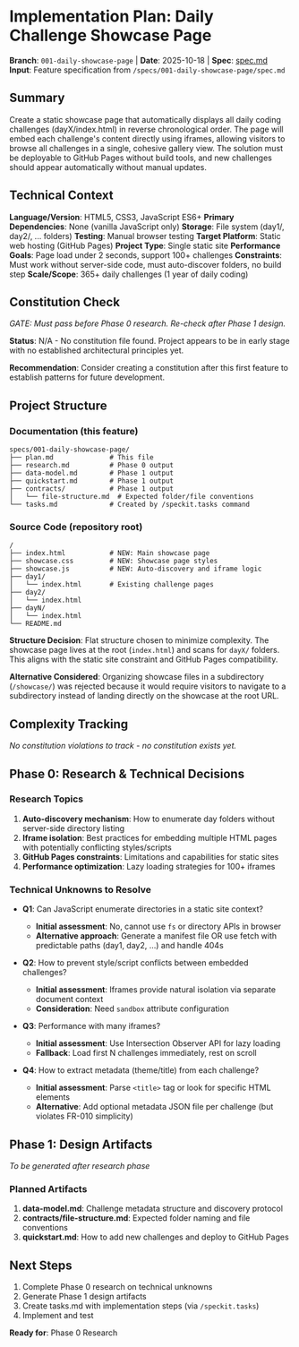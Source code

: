 # Implementation Plan: Daily Challenge Showcase Page

**Branch**: `001-daily-showcase-page` | **Date**: 2025-10-18 | **Spec**: [spec.md](./spec.md)
**Input**: Feature specification from `/specs/001-daily-showcase-page/spec.md`

## Summary

Create a static showcase page that automatically displays all daily coding challenges (dayX/index.html) in reverse chronological order. The page will embed each challenge's content directly using iframes, allowing visitors to browse all challenges in a single, cohesive gallery view. The solution must be deployable to GitHub Pages without build tools, and new challenges should appear automatically without manual updates.

## Technical Context

**Language/Version**: HTML5, CSS3, JavaScript ES6+
**Primary Dependencies**: None (vanilla JavaScript only)
**Storage**: File system (day1/, day2/, ... folders)
**Testing**: Manual browser testing
**Target Platform**: Static web hosting (GitHub Pages)
**Project Type**: Single static site
**Performance Goals**: Page load under 2 seconds, support 100+ challenges
**Constraints**: Must work without server-side code, must auto-discover folders, no build step
**Scale/Scope**: 365+ daily challenges (1 year of daily coding)

## Constitution Check

*GATE: Must pass before Phase 0 research. Re-check after Phase 1 design.*

**Status**: N/A - No constitution file found. Project appears to be in early stage with no established architectural principles yet.

**Recommendation**: Consider creating a constitution after this first feature to establish patterns for future development.

## Project Structure

### Documentation (this feature)

```
specs/001-daily-showcase-page/
├── plan.md              # This file
├── research.md          # Phase 0 output
├── data-model.md        # Phase 1 output
├── quickstart.md        # Phase 1 output
├── contracts/           # Phase 1 output
│   └── file-structure.md  # Expected folder/file conventions
└── tasks.md             # Created by /speckit.tasks command
```

### Source Code (repository root)

```
/
├── index.html           # NEW: Main showcase page
├── showcase.css         # NEW: Showcase page styles
├── showcase.js          # NEW: Auto-discovery and iframe logic
├── day1/
│   └── index.html       # Existing challenge pages
├── day2/
│   └── index.html
├── dayN/
│   └── index.html
└── README.md
```

**Structure Decision**: Flat structure chosen to minimize complexity. The showcase page lives at the root (`index.html`) and scans for `dayX/` folders. This aligns with the static site constraint and GitHub Pages compatibility.

**Alternative Considered**: Organizing showcase files in a subdirectory (`/showcase/`) was rejected because it would require visitors to navigate to a subdirectory instead of landing directly on the showcase at the root URL.

## Complexity Tracking

*No constitution violations to track - no constitution exists yet.*

## Phase 0: Research & Technical Decisions

### Research Topics

1. **Auto-discovery mechanism**: How to enumerate day folders without server-side directory listing
2. **Iframe isolation**: Best practices for embedding multiple HTML pages with potentially conflicting styles/scripts
3. **GitHub Pages constraints**: Limitations and capabilities for static sites
4. **Performance optimization**: Lazy loading strategies for 100+ iframes

### Technical Unknowns to Resolve

- **Q1**: Can JavaScript enumerate directories in a static site context?
  - **Initial assessment**: No, cannot use `fs` or directory APIs in browser
  - **Alternative approach**: Generate a manifest file OR use fetch with predictable paths (day1, day2, ...) and handle 404s

- **Q2**: How to prevent style/script conflicts between embedded challenges?
  - **Initial assessment**: Iframes provide natural isolation via separate document context
  - **Consideration**: Need `sandbox` attribute configuration

- **Q3**: Performance with many iframes?
  - **Initial assessment**: Use Intersection Observer API for lazy loading
  - **Fallback**: Load first N challenges immediately, rest on scroll

- **Q4**: How to extract metadata (theme/title) from each challenge?
  - **Initial assessment**: Parse `<title>` tag or look for specific HTML elements
  - **Alternative**: Add optional metadata JSON file per challenge (but violates FR-010 simplicity)

## Phase 1: Design Artifacts

*To be generated after research phase*

### Planned Artifacts

1. **data-model.md**: Challenge metadata structure and discovery protocol
2. **contracts/file-structure.md**: Expected folder naming and file conventions
3. **quickstart.md**: How to add new challenges and deploy to GitHub Pages

## Next Steps

1. Complete Phase 0 research on technical unknowns
2. Generate Phase 1 design artifacts
3. Create tasks.md with implementation steps (via `/speckit.tasks`)
4. Implement and test

**Ready for**: Phase 0 Research
